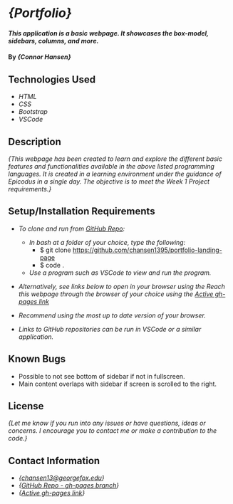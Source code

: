 # _{Portfolio}_

#### _This application is a basic webpage. It showcases the box-model, sidebars, columns, and more._

#### By _**{Connor Hansen}**_

## Technologies Used

- _HTML_
- _CSS_
- _Bootstrap_
- _VSCode_

## Description

_{This webpage has been created to learn and explore the different basic features and functionalities available in the above listed programming languages. It is created in a learning environment under the guidance of Epicodus in a single day. The objective is to meet the Week 1 Project requirements.}_

## Setup/Installation Requirements

- _To clone and run from [GitHub Repo](https://github.com/chansen1395/portfolio-landing-page):_

  - _In bash at a folder of your choice, type the following:_
    - $ git clone https://github.com/chansen1395/portfolio-landing-page
    - $ code .
  - _Use a program such as VSCode to view and run the program._

- _Alternatively, see links below to open in your browser using the Reach this webpage through the browser of your choice using the [Active gh-pages link](https://chansen1395.github.io/portfolio-landing-page/)_
- _Recommend using the most up to date version of your browser._
- _Links to GitHub repositories can be run in VSCode or a similar application._

## Known Bugs

- Possible to not see bottom of sidebar if not in fullscreen.
- Main content overlaps with sidebar if screen is scrolled to the right.

## License

_{Let me know if you run into any issues or have questions, ideas or concerns. I encourage you to contact me or make a contribution to the code.}_

## Contact Information

- _{<chansen13@georgefox.edu>}_
- _{[GitHub Repo - gh-pages branch](https://github.com/chansen1395/portfolio-landing-page/tree/gh-pages)}_
- _{[Active gh-pages link](https://chansen1395.github.io/portfolio-landing-page/)}_